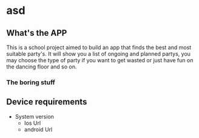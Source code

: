 # asd

## What's the APP 
This is a school project aimed to build an app that finds the best and most suitable party's. It will show you a list of ongoing and planned partys, you may choose the type of party if you want to get wasted or just have fun on the dancing floor and so on. 

### The boring stuff

## Device requirements 
- System version 
  - Ios Url
  - android  Url


  


